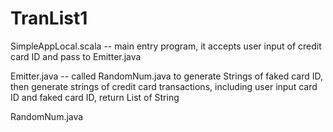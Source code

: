 # TranList1
SimpleAppLocal.scala -- main entry program, it accepts user input of credit card ID and pass to Emitter.java

Emitter.java -- called RandomNum.java to generate Strings of faked card ID, then generate strings of credit card transactions, including user input card ID and faked card ID, return List of String

RandomNum.java
